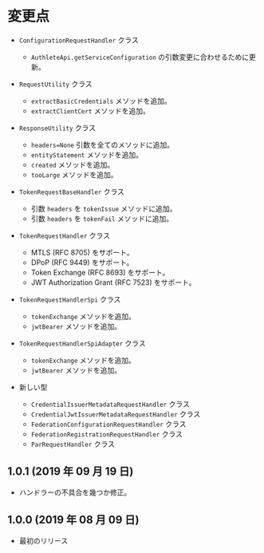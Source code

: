 変更点
======

- `ConfigurationRequestHandler` クラス
  - `AuthleteApi.getServiceConfiguration` の引数変更に合わせるために更新。

- `RequestUtility` クラス
  - `extractBasicCredentials` メソッドを追加。
  - `extractClientCert` メソッドを追加。

- `ResponseUtility` クラス
  - `headers=None` 引数を全てのメソッドに追加。
  - `entityStatement` メソッドを追加。
  - `created` メソッドを追加。
  - `tooLarge` メソッドを追加。

- `TokenRequestBaseHandler` クラス
  - 引数 `headers` を `tokenIssue` メソッドに追加。
  - 引数 `headers` を `tokenFail` メソッドに追加。

- `TokenRequestHandler` クラス
  - MTLS (RFC 8705) をサポート。
  - DPoP (RFC 9449) をサポート。
  - Token Exchange (RFC 8693) をサポート。
  - JWT Authorization Grant (RFC 7523) をサポート。

- `TokenRequestHandlerSpi` クラス
  - `tokenExchange` メソッドを追加。
  - `jwtBearer` メソッドを追加。

- `TokenRequestHandlerSpiAdapter` クラス
  - `tokenExchange` メソッドを追加。
  - `jwtBearer` メソッドを追加。

- 新しい型
  - `CredentialIssuerMetadataRequestHandler` クラス
  - `CredentialJwtIssuerMetadataRequestHandler` クラス
  - `FederationConfigurationRequestHandler` クラス
  - `FederationRegistrationRequestHandler` クラス
  - `ParRequestHandler` クラス

1.0.1 (2019 年 09 月 19 日)
---------------------------

- ハンドラーの不具合を幾つか修正。

1.0.0 (2019 年 08 月 09 日)
---------------------------

- 最初のリリース
